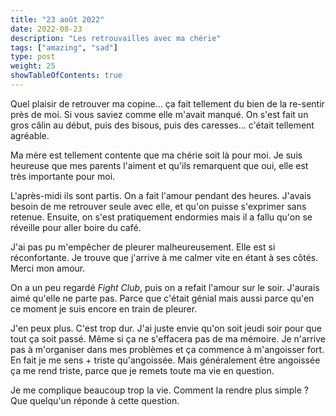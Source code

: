 ```yaml
---
title: "23 août 2022"
date: 2022-08-23
description: "Les retrouvailles avec ma chérie"
tags: ["amazing", "sad"]
type: post
weight: 25
showTableOfContents: true
---
```


Quel plaisir de retrouver ma copine... ça fait tellement du bien de la re-sentir près de moi. Si vous saviez comme elle m'avait manqué. On s'est fait un gros câlin au début, puis des bisous, puis des caresses... c'était tellement agréable.

Ma mère est tellement contente que ma chérie soit là pour moi. Je suis heureuse que mes parents l'aiment et qu'ils remarquent que oui, elle est très importante pour moi.

L'après-midi ils sont partis. On a fait l'amour pendant des heures. J'avais besoin de me retrouver seule avec elle, et qu'on puisse s'exprimer sans retenue. Ensuite, on s'est pratiquement endormies mais il a fallu qu'on se réveille pour aller boire du café.

J'ai pas pu m'empêcher de pleurer malheureusement. Elle est si réconfortante. Je trouve que j'arrive à me calmer vite en étant à ses côtés. Merci mon amour.

On a un peu regardé *Fight Club*, puis on a refait l'amour sur le soir. J'aurais aimé qu'elle ne parte pas. Parce que c'était génial mais aussi parce qu'en ce moment je suis encore en train de pleurer.

J'en peux plus. C'est trop dur. J'ai juste envie qu'on soit jeudi soir pour que tout ça soit passé. Même si ça ne s'effacera pas de ma mémoire. Je n'arrive pas à m'organiser dans mes problèmes et ça commence à m'angoisser fort. En fait je me sens + triste qu'angoissée. Mais généralement être angoissée ça me rend triste, parce que je remets toute ma vie en question.

Je me complique beaucoup trop la vie. Comment la rendre plus simple ? Que quelqu'un réponde à cette question.